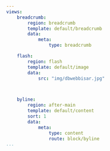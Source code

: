 ```yaml
---
views:
    breadcrumb:
        region: breadcrumb
        template: default/breadcrumb
        data:
            meta:
                type: breadcrumb

    flash:
        region: flash
        template: default/image
        data:
            src: "img/dbwebbisar.jpg"



    byline:
        region: after-main
        template: default/content
        sort: 1
        data:
            meta:
                type: content
                route: block/byline
...
```

